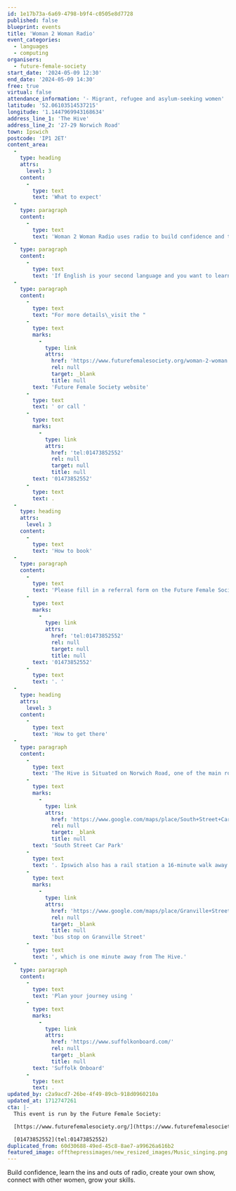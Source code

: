 ```yaml
---
id: 1e17b73a-6a69-4798-b9f4-c0505e8d7728
published: false
blueprint: events
title: 'Woman 2 Woman Radio'
event_categories:
  - languages
  - computing
organisers:
  - future-female-society
start_date: '2024-05-09 12:30'
end_date: '2024-05-09 14:30'
free: true
virtual: false
attendance_information: '- Migrant, refugee and asylum-seeking women'
latitude: '52.06103514537215'
longitude: '1.1447969943168634'
address_line_1: 'The Hive'
address_line_2: '27-29 Norwich Road'
town: Ipswich
postcode: 'IP1 2ET'
content_area:
  -
    type: heading
    attrs:
      level: 3
    content:
      -
        type: text
        text: 'What to expect'
  -
    type: paragraph
    content:
      -
        type: text
        text: 'Woman 2 Woman Radio uses radio to build confidence and teach new skills to migrants, refugee, and asylum seeking women.'
  -
    type: paragraph
    content:
      -
        type: text
        text: 'If English is your second language and you want to learn a new skill, come on down!'
  -
    type: paragraph
    content:
      -
        type: text
        text: "For more details\_visit the "
      -
        type: text
        marks:
          -
            type: link
            attrs:
              href: 'https://www.futurefemalesociety.org/woman-2-woman'
              rel: null
              target: _blank
              title: null
        text: 'Future Female Society website'
      -
        type: text
        text: ' or call '
      -
        type: text
        marks:
          -
            type: link
            attrs:
              href: 'tel:01473852552'
              rel: null
              target: null
              title: null
        text: '01473852552'
      -
        type: text
        text: .
  -
    type: heading
    attrs:
      level: 3
    content:
      -
        type: text
        text: 'How to book'
  -
    type: paragraph
    content:
      -
        type: text
        text: 'Please fill in a referral form on the Future Female Society website or call '
      -
        type: text
        marks:
          -
            type: link
            attrs:
              href: 'tel:01473852552'
              rel: null
              target: null
              title: null
        text: '01473852552'
      -
        type: text
        text: '. '
  -
    type: heading
    attrs:
      level: 3
    content:
      -
        type: text
        text: 'How to get there'
  -
    type: paragraph
    content:
      -
        type: text
        text: 'The Hive is Situated on Norwich Road, one of the main roads into Ipswich, with the closest parking being the '
      -
        type: text
        marks:
          -
            type: link
            attrs:
              href: 'https://www.google.com/maps/place/South+Street+Car+Park/@52.0612384,1.143093,18.06z/data=!4m22!1m16!4m15!1m6!1m2!1s0x47d9a110e1d478a5:0x43897233bab1bdf4!2sThe+Hive+Ipswich+CIC,+Norwich+Road,+Ipswich!2m2!1d1.144487!2d52.0610108!1m6!1m2!1s0x47d9a1cc7b806739:0x689ee9824284fede!2sGranville+Street,+Ipswich+IP1+2NL!2m2!1d1.1441074!2d52.0613377!3e3!3m4!1s0x0:0x30a88646622494df!8m2!3d52.061446!4d1.1448369'
              rel: null
              target: _blank
              title: null
        text: 'South Street Car Park'
      -
        type: text
        text: '. Ipswich also has a rail station a 16-minute walk away and a '
      -
        type: text
        marks:
          -
            type: link
            attrs:
              href: 'https://www.google.com/maps/place/Granville+Street/@52.0612707,1.1435665,18.69z/data=!4m5!3m4!1s0x47d9a1cc7b806739:0x689ee9824284fede!8m2!3d52.0613377!4d1.1441074'
              rel: null
              target: _blank
              title: null
        text: 'bus stop on Granville Street'
      -
        type: text
        text: ', which is one minute away from The Hive.'
  -
    type: paragraph
    content:
      -
        type: text
        text: 'Plan your journey using '
      -
        type: text
        marks:
          -
            type: link
            attrs:
              href: 'https://www.suffolkonboard.com/'
              rel: null
              target: _blank
              title: null
        text: 'Suffolk Onboard'
      -
        type: text
        text: .
updated_by: c2a9acd7-26be-4f49-89cb-918d0960210a
updated_at: 1712747261
cta: |-
  This event is run by the Future Female Society:

  [https://www.futurefemalesociety.org/](https://www.futurefemalesociety.org/)

  [01473852552](tel:01473852552)
duplicated_from: 60d30688-49ed-45c8-8ae7-a99626a616b2
featured_image: offthepressimages/new_resized_images/Music_singing.png
---
```

Build confidence, learn the ins and outs of radio, create your own show, connect with other women, grow your skills.